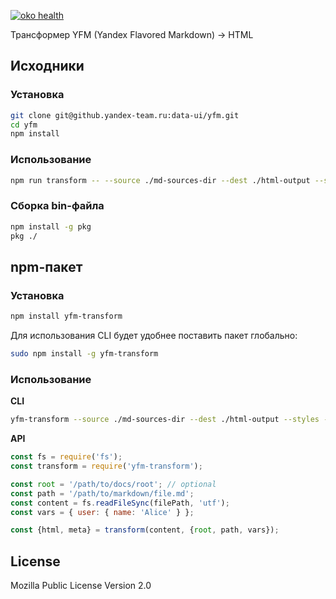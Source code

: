[![oko health](https://badger.yandex-team.ru/oko/repo/data-ui/yfm/health.svg)](https://oko.yandex-team.ru/repo/data-ui/yfm)

Трансформер YFM (Yandex Flavored Markdown) -> HTML

## Исходники
### Установка
```bash
git clone git@github.yandex-team.ru:data-ui/yfm.git
cd yfm
npm install
```

### Использование
```bash
npm run transform -- --source ./md-sources-dir --dest ./html-output --styles --vars {\"user\":{\"name\":\"Alice\"}}
```

### Сборка bin-файла
```bash
npm install -g pkg
pkg ./
```

## npm-пакет
### Установка
```bash
npm install yfm-transform
```

Для использования CLI будет удобнее поставить пакет глобально:
```bash
sudo npm install -g yfm-transform
```

### Использование
**CLI**
```bash
yfm-transform --source ./md-sources-dir --dest ./html-output --styles --vars {\"user\":{\"name\":\"Alice\"}}
```

**API**
```js
const fs = require('fs');
const transform = require('yfm-transform');

const root = '/path/to/docs/root'; // optional
const path = '/path/to/markdown/file.md';
const content = fs.readFileSync(filePath, 'utf');
const vars = { user: { name: 'Alice' } };

const {html, meta} = transform(content, {root, path, vars});
```

## License

Mozilla Public License
Version 2.0
